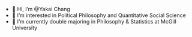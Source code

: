 - 👋 Hi, I’m @Yakai Chang
- 👀 I’m interested in Political Philosophy and Quantitative Social Science
- 🌱 I’m currently double majoring in Philosophy & Statistics at McGill University

<!---
yakaiic/yakaiic is a ✨ special ✨ repository because its `README.md` (this file) appears on your GitHub profile.
You can click the Preview link to take a look at your changes.
--->
